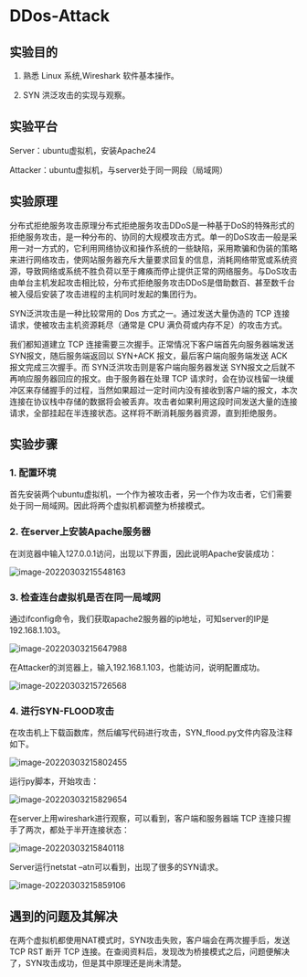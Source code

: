 # DDos-Attack

## 实验目的

1. 熟悉 Linux 系统,Wireshark 软件基本操作。

2. SYN 洪泛攻击的实现与观察。

## 实验平台

Server：ubuntu虚拟机，安装Apache24

Attacker：ubuntu虚拟机，与server处于同一网段（局域网）

## 实验原理

分布式拒绝服务攻击原理分布式拒绝服务攻击DDoS是一种基于DoS的特殊形式的拒绝服务攻击，是一种分布的、协同的大规模攻击方式。单一的DoS攻击一般是采用一对一方式的，它利用网络协议和操作系统的一些缺陷，采用欺骗和伪装的策略来进行网络攻击，使网站服务器充斥大量要求回复的信息，消耗网络带宽或系统资源，导致网络或系统不胜负荷以至于瘫痪而停止提供正常的网络服务。与DoS攻击由单台主机发起攻击相比较，分布式拒绝服务攻击DDoS是借助数百、甚至数千台被入侵后安装了攻击进程的主机同时发起的集团行为。

SYN泛洪攻击是一种比较常用的 Dos 方式之一。通过发送大量伪造的 TCP 连接请求，使被攻击主机资源耗尽（通常是 CPU 满负荷或内存不足）的攻击方式。

我们都知道建立 TCP 连接需要三次握手。正常情况下客户端首先向服务器端发送 SYN报文，随后服务端返回以 SYN+ACK 报文，最后客户端向服务端发送 ACK 报文完成三次握手。而 SYN泛洪攻击则是客户端向服务器发送 SYN报文之后就不再响应服务器回应的报文。由于服务器在处理 TCP 请求时，会在协议栈留一块缓冲区来存储握手的过程，当然如果超过一定时间内没有接收到客户端的报文，本次连接在协议栈中存储的数据将会被丢弃。攻击者如果利用这段时间发送大量的连接请求，全部挂起在半连接状态。这样将不断消耗服务器资源，直到拒绝服务。

## 实验步骤

### 1. 配置环境

首先安装两个ubuntu虚拟机，一个作为被攻击者，另一个作为攻击者，它们需要处于同一局域网。因此将两个虚拟机都调整为桥接模式。

### 2. 在server上安装Apache服务器

在浏览器中输入127.0.0.1访问，出现以下界面，因此说明Apache安装成功：

![image-20220303215548163](https://gitee.com/bright_xu/blog-image/raw/master/img/image-20220303215548163.png)

### 3. 检查连台虚拟机是否在同一局域网

通过ifconfig命令，我们获取apache2服务器的ip地址，可知server的IP是192.168.1.103。

![image-20220303215647988](https://gitee.com/bright_xu/blog-image/raw/master/img/image-20220303215647988.png)

在Attacker的浏览器上，输入192.168.1.103，也能访问，说明配置成功。

![image-20220303215726568](https://gitee.com/bright_xu/blog-image/raw/master/img/image-20220303215726568.png)

### 4. 进行SYN-FLOOD攻击

在攻击机上下载函数库，然后编写代码进行攻击，SYN_flood.py文件内容及注释如下。

![image-20220303215802455](https://gitee.com/bright_xu/blog-image/raw/master/img/image-20220303215802455.png)

运行py脚本，开始攻击：

![image-20220303215829654](https://gitee.com/bright_xu/blog-image/raw/master/img/image-20220303215829654.png)

在server上用wireshark进行观察，可以看到，客户端和服务器端 TCP 连接只握手了两次，都处于半开连接状态：

![image-20220303215840118](https://gitee.com/bright_xu/blog-image/raw/master/img/image-20220303215840118.png)

Server运行netstat –atn可以看到，出现了很多的SYN请求。

![image-20220303215859106](https://gitee.com/bright_xu/blog-image/raw/master/img/image-20220303215859106.png)

## 遇到的问题及其解决

在两个虚拟机都使用NAT模式时，SYN攻击失败，客户端会在两次握手后，发送 TCP RST 断开 TCP 连接。在查阅资料后，发现改为桥接模式之后，问题便解决了，SYN攻击成功，但是其中原理还是尚未清楚。